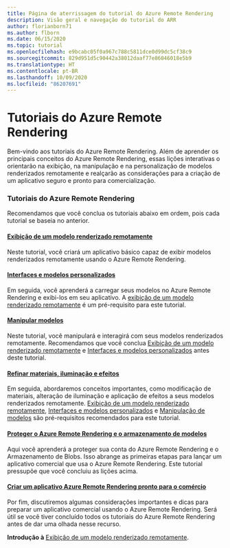 ```yaml
---
title: Página de aterrissagem do tutorial do Azure Remote Rendering
description: Visão geral e navegação do tutorial do ARR
author: florianborn71
ms.author: flborn
ms.date: 06/15/2020
ms.topic: tutorial
ms.openlocfilehash: e9bcabc05f0a967c788c5811dce0d99dc5cf38c9
ms.sourcegitcommit: 829d951d5c90442a38012daaf77e86046018e5b9
ms.translationtype: HT
ms.contentlocale: pt-BR
ms.lasthandoff: 10/09/2020
ms.locfileid: "86207691"
---
```

# <a name="azure-remote-rendering-tutorials"></a>Tutoriais do Azure Remote Rendering

Bem-vindo aos tutoriais do Azure Remote Rendering. Além de aprender os principais conceitos do Azure Remote Rendering, essas lições interativas o orientarão na exibição, na manipulação e na personalização de modelos renderizados remotamente e realçarão as considerações para a criação de um aplicativo seguro e pronto para comercialização.

### <a name="azure-remote-rendering-tutorials"></a>Tutoriais do Azure Remote Rendering

Recomendamos que você conclua os tutoriais abaixo em ordem, pois cada tutorial se baseia no anterior.

#### <a name="viewing-a-remotely-rendered-model"></a>[Exibição de um modelo renderizado remotamente](view-remote-models/view-remote-models.md)

Neste tutorial, você criará um aplicativo básico capaz de exibir modelos renderizados remotamente usando o Azure Remote Rendering.

#### <a name="interfaces-and-custom-models"></a>[Interfaces e modelos personalizados](custom-models/custom-models.md)

Em seguida, você aprenderá a carregar seus modelos no Azure Remote Rendering e exibi-los em seu aplicativo. A [exibição de um modelo renderizado remotamente](view-remote-models/view-remote-models.md) é um pré-requisito para este tutorial.

#### <a name="manipulating-models"></a>[Manipular modelos](manipulate-models/manipulate-models.md)

Neste tutorial, você manipulará e interagirá com seus modelos renderizados remotamente. Recomendamos que você conclua [Exibição de um modelo renderizado remotamente](view-remote-models/view-remote-models.md) e [Interfaces e modelos personalizados](custom-models/custom-models.md) antes deste tutorial.

#### <a name="refining-materials-lighting-and-effects"></a>[Refinar materiais, iluminação e efeitos](materials-lighting-effects/materials-lighting-effects.md)

Em seguida, abordaremos conceitos importantes, como modificação de materiais, alteração de iluminação e aplicação de efeitos a seus modelos renderizados remotamente. [Exibição de um modelo renderizado remotamente](view-remote-models/view-remote-models.md), [Interfaces e modelos personalizados](custom-models/custom-models.md) e [Manipulação de modelos](manipulate-models/manipulate-models.md) são pré-requisitos recomendados para este tutorial.

#### <a name="securing-azure-remote-rendering-and-model-storage"></a>[Proteger o Azure Remote Rendering e o armazenamento de modelos](security/security.md)

Aqui você aprenderá a proteger sua conta do Azure Remote Rendering e o Armazenamento de Blobs. Isso abrange as primeiras etapas para lançar um aplicativo comercial que usa o Azure Remote Rendering. Este tutorial pressupõe que você concluiu as lições acima.


#### <a name="creating-a-commercial-ready-azure-remote-rendering-application"></a>[Criar um aplicativo Azure Remote Rendering pronto para o comércio](commercial-ready/commercial-ready.md)

Por fim, discutiremos algumas considerações importantes e dicas para preparar um aplicativo comercial usando o Azure Remote Rendering. Será útil se você tiver concluído todos os tutoriais do Azure Remote Rendering antes de dar uma olhada nesse recurso.

**Introdução à** [Exibição de um modelo renderizado remotamente](view-remote-models/view-remote-models.md).